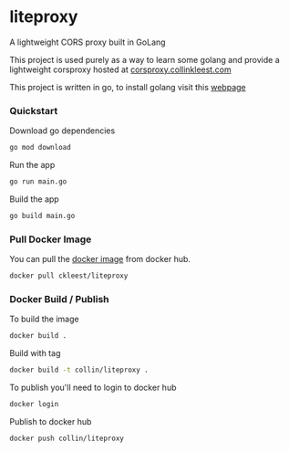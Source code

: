 # liteproxy
A lightweight CORS proxy built in GoLang

This project is used purely as a way to learn some golang and provide a lightweight corsproxy hosted at [corsproxy.collinkleest.com](https://liteproxy.collinkleest.com)

This project is written in go, to install golang visit this [webpage](https://go.dev/doc/install)

### Quickstart

Download go dependencies
```bash
go mod download
```

Run the app
```bash
go run main.go
```

Build the app
```bash
go build main.go
```

### Pull Docker Image
You can pull the [docker image](https://hub.docker.com/r/ckleest/liteproxy) from docker hub.
```bash
docker pull ckleest/liteproxy
```


### Docker Build / Publish
To build the image
```bash
docker build .
```

Build with tag
```bash
docker build -t collin/liteproxy .
```

To publish you'll need to login to docker hub
```bash
docker login
```

Publish to docker hub
```bash
docker push collin/liteproxy
```
